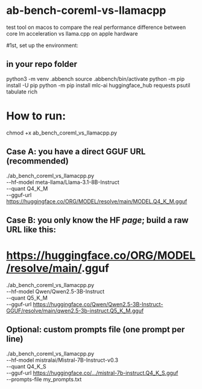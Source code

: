 # ab-bench-coreml-vs-llamacpp
test tool on macos to compare the real performance difference between core lm acceleration vs llama.cpp on apple hardware

#1st, set up the environment:

## in your repo folder
python3 -m venv .abbench
source .abbench/bin/activate
python -m pip install -U pip
python -m pip install mlc-ai huggingface_hub requests psutil tabulate rich

# How to run:

chmod +x ab_bench_coreml_vs_llamacpp.py

## Case A: you have a direct GGUF URL (recommended)
./ab_bench_coreml_vs_llamacpp.py \
  --hf-model meta-llama/Llama-3.1-8B-Instruct \
  --quant Q4_K_M \
  --gguf-url https://huggingface.co/ORG/MODEL/resolve/main/MODEL.Q4_K_M.gguf

## Case B: you only know the HF *page*; build a raw URL like this:
# https://huggingface.co/ORG/MODEL/resolve/main/<filename>.gguf
./ab_bench_coreml_vs_llamacpp.py \
  --hf-model Qwen/Qwen2.5-3B-Instruct \
  --quant Q5_K_M \
  --gguf-url https://huggingface.co/Qwen/Qwen2.5-3B-Instruct-GGUF/resolve/main/qwen2.5-3b-instruct.Q5_K_M.gguf

## Optional: custom prompts file (one prompt per line)
./ab_bench_coreml_vs_llamacpp.py \
  --hf-model mistralai/Mistral-7B-Instruct-v0.3 \
  --quant Q4_K_S \
  --gguf-url https://huggingface.co/.../mistral-7b-instruct.Q4_K_S.gguf \
  --prompts-file my_prompts.txt
